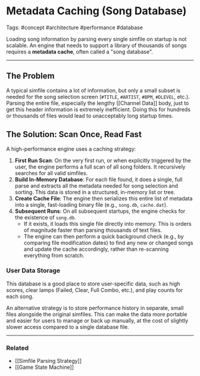 # Metadata Caching (Song Database)

Tags: #concept #architecture #performance #database

Loading song information by parsing every single simfile on startup is not scalable. An engine that needs to support a library of thousands of songs requires a **metadata cache**, often called a "song database".

---

## The Problem

A typical simfile contains a lot of information, but only a small subset is needed for the song selection screen (`#TITLE`, `#ARTIST`, `#BPM`, `#DLEVEL`, etc.). Parsing the entire file, especially the lengthy [[Channel Data]] body, just to get this header information is extremely inefficient. Doing this for hundreds or thousands of files would lead to unacceptably long startup times.

## The Solution: Scan Once, Read Fast

A high-performance engine uses a caching strategy:

1.  **First Run Scan**: On the very first run, or when explicitly triggered by the user, the engine performs a full scan of all song folders. It recursively searches for all valid simfiles.
2.  **Build In-Memory Database**: For each file found, it does a single, full parse and extracts all the metadata needed for song selection and sorting. This data is stored in a structured, in-memory list or tree.
3.  **Create Cache File**: The engine then serializes this entire list of metadata into a single, fast-loading binary file (e.g., `song.db`, `cache.dat`).
4.  **Subsequent Runs**: On all subsequent startups, the engine checks for the existence of `song.db`.
    *   If it exists, it loads this single file directly into memory. This is orders of magnitude faster than parsing thousands of text files.
    *   The engine can then perform a quick background check (e.g., by comparing file modification dates) to find any new or changed songs and update the cache accordingly, rather than re-scanning everything from scratch.

### User Data Storage

This database is a good place to store user-specific data, such as high scores, clear lamps (Failed, Clear, Full Combo, etc.), and play counts for each song.

An alternative strategy is to store performance history in separate, small files alongside the original simfiles. This can make the data more portable and easier for users to manage or back up manually, at the cost of slightly slower access compared to a single database file.

---

### Related

*   [[Simfile Parsing Strategy]]
*   [[Game State Machine]] 
